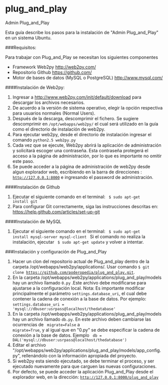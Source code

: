 plug_and_play
=============

Admin Plug_and_Play

Esta guía describe los pasos para la instalación de "Admin Plug_and_Play" en un sistema Ubuntu.

###Requisitos:

Para trabajar con Plug_and_Play se necesitan los siguientes componentes

* Framework Web2py http://web2py.com/
* Repositorio Github https://github.com/
* Motor de bases de datos (MySQL o PostgreSQL) http://www.mysql.com/
 

####Instalación de Web2py:

1. Ingresar a http://www.web2py.com/init/default/download para descargar los archivos necesarios.
2. De acuerdo a la versión de sistema operativo, elegir la opción respectiva para usuarios normales (Normal Users).
3. Después de la descarga, descomprimir el fichero. Se sugiere descomprimir en <code>/opt/webapps/web2py/</code> el cual será utilizado en la guía como el directorio de instalación de web2py.
4. Para ejecutar web2py, desde el directorio de instalación ingresar el comando <code>python2.5 web2py.py</code>
5. Cada vez que se ejecute, Web2py abrirá la aplicación de administración y solicitará escoger una contraseña. Esta contraseña protegerá el acceso a la página de administración, por lo que es importante no omitir este paso.
6. Se puede acceder a la página de administración de web2py desde algun explorador web, escribiendo en la barra de direcciones : <code>http://127.0.0.1:8000</code> e ingresando el password de administración.

####Instalación de Github

1. Ejecutar el siguiente comando en el terminal:
<code> $ sudo apt-get install git </code>
2. Para configurar Git correctamente, siga las instrucciones descritas en: https://help.github.com/articles/set-up-git

####Instalación de MySQL

1. Ejecutar el siguiente comando en el terminal:
<code> $ sudo apt-get install mysql-server mysql-client </code>
Si el comando no realiza la instalación, ejecutar <code> $ sudo apt-get update</code> y volver a intentar.

###Instalación y configuración de Plug_and_Play

1. Hacer un clon del repositorio actual de Plug_and_play dentro de la carpeta /opt/webapps/web2py/applications/. Usar comando <code>$ git clone https://github.com/poderopedia/plug_and_play.git</code>.
2. En la carpeta /opt/webapps/web2py/applications/plug_and_play/models hay un archivo llamado <code>0.py</code> .Este archivo debe modificarse para ajustarse a la configuración local. Nota: Es importante modificar principalmente el parámetro <code>settings.database_uri</code>, el cual debe contener la cadena de conexión a la base de datos. Por ejemplo: <code>settings.database_uri = 'mysql://dbuser:usrpass@localhost/thedatabase'</code>
3. En la carpeta /opt/webapps/web2py/applications/plug_and_play/models hay un archivo llamado <code>db.py</code>. En este archivo deben cambiarse las ocurrencias de <code> migrate=False</code> a <code> migrate=True</code>, y al igual que en "0.py" se debe especificar la cadena de conexión a la base de datos. Ejemplo <code> db = DAL('mysql://dbuser:usrpass@localhost/thedatabase')</code>
4. Editar el archivo "/opt/webapps/web2py/applications/plug_and_play/models/app_config.py", rellenándolo con la información apropiada del proyecto.
5. Si web2py esta siendo ejecutado, se debe terminar el proceso, y ser ejecutado nuevamente para que carguen las nuevas configuraciones.
6. Por defecto, se puede acceder la aplicación Plug_and_Play desde el explorador web, en la dirección: <code>http://127.0.0.1:8000/plug_and_play</code>
